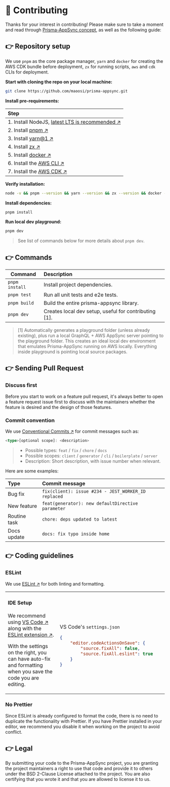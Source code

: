 # 🧬 Contributing

Thanks for your interest in contributing! Please make sure to take a moment and read through [Prisma-AppSync concept](/essentials/concept.html), as well as the following guide:

## 👉 Repository setup

We use `pnpm` as the core package manager, `yarn` and `docker` for creating the AWS CDK bundle before deployment, `zx` for running scripts, `aws` and `cdk` CLIs for deployment.

**Start with cloning the repo on your local machine:**

```bash
git clone https://github.com/maoosi/prisma-appsync.git
```

**Install pre-requirements:**

| Step |
|:-------------|
| 1. Install NodeJS, [latest LTS is recommended ↗](https://nodejs.org/en/about/releases/) |
| 2. Install [pnpm ↗](https://pnpm.js.org/) |
| 3. Install [yarn@1 ↗](https://classic.yarnpkg.com/en/docs/install/) |
| 4. Install [zx ↗](https://github.com/google/zx) |
| 5. Install [docker ↗](https://www.docker.com/products/docker-desktop) |
| 6. Install the [AWS CLI ↗](https://docs.aws.amazon.com/cli/latest/userguide/cli-chap-install.html) |
| 7. Install the [AWS CDK ↗](https://github.com/aws/aws-cdk) |

**Verify installation:**

```bash
node -v && pnpm --version && yarn --version && zx --version && docker --version && aws --version && cdk --version
```

**Install dependencies:**

```bash
pnpm install
```

**Run local dev playground:**

```bash
pnpm dev
```

> See list of commands below for more details about `pnpm dev`.

## 👉 Commands

| Command | Description |
| ------------- |:-------------|
| `pnpm install` | Install project dependencies. |
| `pnpm test` | Run all unit tests and e2e tests. |
| `pnpm build` | Build the entire prisma-appsync library. |
| `pnpm dev` | Creates local dev setup, useful for contributing [1]. |

> [1] Automatically generates a playground folder (unless already existing), plus run a local GraphQL + AWS AppSync server pointing to the playground folder. This creates an ideal local dev environment that emulates Prisma-AppSync running on AWS locally. Everything inside playground is pointing local source packages.

## 👉 Sending Pull Request

### Discuss first

Before you start to work on a feature pull request, it's always better to open a feature request issue first to discuss with the maintainers whether the feature is desired and the design of those features.

### Commit convention

We use [Conventional Commits ↗](https://www.conventionalcommits.org/) for commit messages such as:

```ts
<type>[optional scope]: <description>
```

> - Possible types: `feat` / `fix` / `chore` / `docs`
> - Possible scopes: `client` / `generator` / `cli` / `boilerplate` / `server`
> - Description: Short description, with issue number when relevant.

Here are some examples:

| Type | Commit message |
|:------------- |:------------- |
| Bug fix | `fix(client): issue #234 - JEST_WORKER_ID replaced` |
| New feature | `feat(generator): new defaultDirective parameter` |
| Routine task | `chore: deps updated to latest` |
| Docs update | `docs: fix typo inside home` |

## 👉 Coding guidelines

### ESLint

We use [ESLint ↗](https://eslint.org/) for both linting and formatting.

<table><tr><td width="500px" valign="top">

#### IDE Setup

We recommend using [VS Code ↗](https://code.visualstudio.com/) along with the [ESLint extension ↗](https://marketplace.visualstudio.com/items?itemName=dbaeumer.vscode-eslint).

With the settings on the right, you can have auto-fix and formatting when you save the code you are editing.

</td><td width="500px"><br>

VS Code's `settings.json`

```json
{
    "editor.codeActionsOnSave": {
        "source.fixAll": false,
        "source.fixAll.eslint": true
    }
}
```

</td></tr></table>

### No Prettier

Since ESLint is already configured to format the code, there is no need to duplicate the functionality with Prettier. If you have Prettier installed in your editor, we recommend you disable it when working on the project to avoid conflict.

## 👉 Legal

By submitting your code to the Prisma-AppSync project, you are granting the project maintainers a right to use that code and provide it to others under the BSD 2-Clause License attached to the project. You are also certifying that you wrote it and that you are allowed to license it to us.

